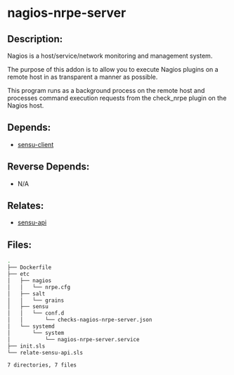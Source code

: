 # nagios-nrpe-server

## Description:

Nagios is a host/service/network monitoring and management system.

The purpose of this addon is to allow you to execute Nagios plugins on a remote host in as transparent a manner as possible.

This program runs as a background process on the remote host and processes command execution requests from the check_nrpe plugin on the Nagios host.

## Depends:

  -  [sensu-client](/salt/sensu-client)

## Reverse Depends:

  -  N/A

## Relates:

  -  [sensu-api](/salt/sensu-api)

## Files:

```bash
.
├── Dockerfile
├── etc
│   ├── nagios
│   │   └── nrpe.cfg
│   ├── salt
│   │   └── grains
│   ├── sensu
│   │   └── conf.d
│   │       └── checks-nagios-nrpe-server.json
│   └── systemd
│       └── system
│           └── nagios-nrpe-server.service
├── init.sls
└── relate-sensu-api.sls

7 directories, 7 files
```
